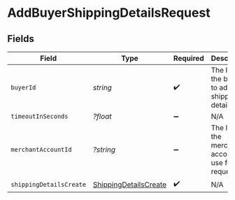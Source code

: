 # AddBuyerShippingDetailsRequest


## Fields

| Field                                                   | Type                                                    | Required                                                | Description                                             | Example                                                 |
| ------------------------------------------------------- | ------------------------------------------------------- | ------------------------------------------------------- | ------------------------------------------------------- | ------------------------------------------------------- |
| `buyerId`                                               | *string*                                                | :heavy_check_mark:                                      | The ID of the buyer to add shipping details to.         | fe26475d-ec3e-4884-9553-f7356683f7f9                    |
| `timeoutInSeconds`                                      | *?float*                                                | :heavy_minus_sign:                                      | N/A                                                     |                                                         |
| `merchantAccountId`                                     | *?string*                                               | :heavy_minus_sign:                                      | The ID of the merchant account to use for this request. | default                                                 |
| `shippingDetailsCreate`                                 | [ShippingDetailsCreate](./ShippingDetailsCreate.md)     | :heavy_check_mark:                                      | N/A                                                     |                                                         |
